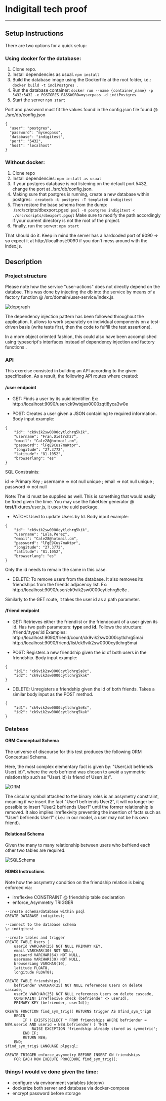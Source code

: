 # Indigitall tech proof
---


## Setup Instructions

 There are two options for a quick setup:

   ### Using docker for the database:
   
 1) Clone repo.
 2) Install dependencies as usual.
	```npm install```
 3) Build the database image using the Dockerfile at the root folder, i.e.: 
	```docker build -t indiPostgres .```
 4) Run the database container:
	```docker run --name {container_name} -p 5432:5432 -e POSTGRES_PASSWORD=mysecpass -d indiPostgres```
 5) Start the server 
	```npm start ```
	
  Port and password must fit the values found in the config.json file found @ ./src/db/config.json
  
  ```
{
	"user": "postgres",
	"password": "mysecpass",
	"database": "indigitest",
	"port": "5432",
	"host": "localhost"		
}
```
### Without docker:

  1) Clone repo 
  2) Install dependencies:
  	```npm install as usual```
  3) If your postgres database is not listening on the default port 5432, change the port at ./src/db/config.json.
  4) Making sure that postgres is running, create a new database within postgres: 
  	``` createdb -U postgres -T template0 indigitest```
  5) Then restore the base schema from the dump: ./src/scripts/dbexport.pgsql
	```psql -U postgres indigitest < ./src/scripts/dbexport.pgsql```
  	Make sure to modify the path accordingly if your current directory is not the root of the project.
  6) Finally, run the server: ```npm start```


  That should do it. Keep in mind the server has a hardcoded port of 9090 => so expect it at http://localhost:9090 if you don't mess around with the index.js.

## Description

### Project structure

Please note how the service "user-actions" does not directly depend on the databse. This was done by injecting the db into the service by means of a factory function @ /src/domain/user-service/index.js.

![depgraph](https://raw.githubusercontent.com/ferpar/indigitest/master/dependencygraph.svg "Dependencies")

The dependency injection pattern has been followed throughout the application. It allows to work separately on individual components on a test-driven basis (write tests first, then the code to fulfill the test assertions).

In a more object oriented fashion, this could also have been accomplished using typescript's interfaces instead of dependency injection and factory functions .

### API

This exercise consisted in building an API according to the given specification. As a result, the following API routes where created:

#### /user endpoint
- GET: Finds a user by its uuid identifier. Ex: http://localhost:9090/user/ck9wtqjex0000zqtl8yca3w0e 

- POST: Creates a user given a JSON containing te required information. Body input example:

```
{
	"id": "ck9vik2sw0000cytlchrg5kik",
  	"username": "Fran.Dietrch27",
  	"email": "Cale28@hotmail.cm",
  	"password": "lFgE9Cus7maKtpr",
  	"longitude": "27.3772", 
	"latitude": "81.1052",
	"browserlang": "es"
}

```
SQL Constraints:

id => Primary Key ;
username => not null unique ;
email => not null unique ;
password => not null

Note: The id must be supplied as well. This is something that would easily be fixed given the time. You may use the fakeUser generator @ __test__/fixtures/user.js, it uses the uuid package.

- PATCH: Used to update Users by Id. Body input example:
```
{
	"id": "ck9vik2sw0000cytlchrg5kik",
  	"username": "Lola.Perez",
  	"email": "Cale28@hotmail.cm",
  	"password": "lFgE9Cus7maKtpr",
  	"longitude": "27.3772", 
	"latitude": "81.1052",
	"browserlang": "es"
}
```
Only the id needs to remain the same in this case.

- DELETE: To remove users from the database. It also removes its friendships from the friends adjacency list. Ex: http://localhost:9090/user/ck9vik2sw0000cytlchrg5e8c .

Similarly to the GET route, it takes the user id as a path parameter.

#### /friend endpoint

- GET: Retrieves either the friendlist or the friendcount of a user given its id. Has two path parameters: **type** and **id**. 
  Follows the structure: /friend/:type/:id
  Examples: 
    http://localhost:9090/friend/count/ck9vik2sw0000cytlchrg5mai 
    http://localhost:9090/friend/list/ck9vik2sw0000cytlchrg5mai

- POST: Registers a new friendship given the id of both users in the friendship. Body input example:

``` 
{
	"id1": "ck9vik2sw0000cytlchrg5e8c",
	"id2": "ck9vik2sw0000cytlchrg5kak"
}
```
- DELETE: Unregisters a friendship given the id of both friends. Takes a similar body input as the POST method.

```
{
	"id1": "ck9vik2sw0000cytlchrg5e8c",
	"id2": "ck9vik2sw0000cytlchrg5kak"
}
```

### Database

#### ORM Conceptual Schema
The universe of discourse for this test produces the following ORM Conceptual Schema.

Here, the most complex elementary fact is given by: "User(.id) befriends User(.id)", where the verb befriend was chosen to avoid a symmetric relationship such as "User(.id) is friend of User(.id)". 


![ORM](https://raw.githubusercontent.com/ferpar/indigitest/master/assets/ORMIndigitech.PNG "Conceptual Schema")

The circular symbol attached to the binary roles is an assymetry constraint, meaning if we insert the fact "User1 befriends User2", it will no longer be possible to insert "User2 befriends User1" until the former relationship is removed. It also implies irreflexivity preventing the insertion of facts such as "User1 befriends User1" ( i.e.: in our model, a user may not be his own friend).

#### Relational Schema
Given the many to many relationship between users who befriend each other two tables are required.

![SQLSchema](https://raw.githubusercontent.com/ferpar/indigitest/master/assets/SchemaIndigitech.PNG "Tables")

#### RDMS Instructions
Note how the assymetry condition on the friendship relation is being enforced via:
- irreflexive CONSTRAINT @ friendship table declaration
- enforce_Asymmetry TRIGGER

```
--create schema/database within psql
CREATE DATABASE indigitest;

--connect to the database schema
\c indigitest

--create tables and trigger
CREATE TABLE Users ( 
	userId VARCHAR(25) NOT NULL PRIMARY KEY,
	email VARCHAR(30) NOT NULL,
	password VARCHAR(64) NOT NULL,
	username VARCHAR(30) NOT NULL,
	browserLang VARCHAR(10),
	latitude FLOAT8,
	longitude FLOAT8);

CREATE TABLE friendships(
	befriender VARCHAR(25) NOT NULL references Users on delete cascade,
	userId VARCHAR(25) NOT NULL references Users on delete cascade,
	CONSTRAINT irreflexive check (befriender <> userId),
	PRIMARY KEY (befriender, userId));

CREATE FUNCTION find_sym_trig() RETURNS trigger AS $find_sym_trig$
	BEGIN
		IF ( EXISTS(SELECT * FROM friendships WHERE befriender = NEW.userid AND userid = NEW.befriender) ) THEN
			RAISE EXCEPTION 'friendship already stored as symmetric';
		END IF;
		RETURN NEW;
	END;
$find_sym_trig$ LANGUAGE plpgsql;

CREATE TRIGGER enforce_asymmetry BEFORE INSERT ON friendships
	FOR EACH ROW EXECUTE PROCEDURE find_sym_trig();
```


### things I would ve done given the time:

- configure via environment variables (dotenv)
- dockerize both server and database via docker-compose
- encrypt password before storage


